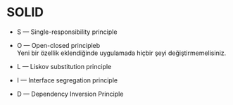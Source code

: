 # SOLID 

- S — Single-responsibility principle
- O — Open-closed principleb <br/>
Yeni bir özellik eklendiğinde uygulamada hiçbir şeyi değiştirmemelisiniz.
 
- L — Liskov substitution principle
- I — Interface segregation principle
- D — Dependency Inversion Principle
